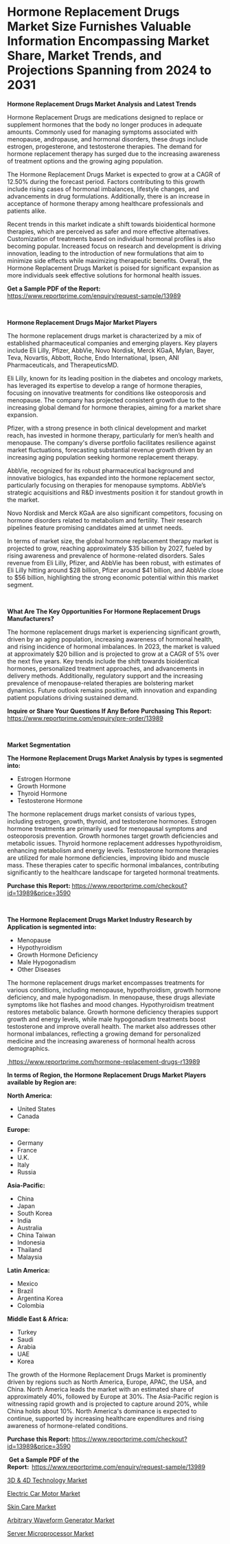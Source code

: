 <p><h1>Hormone Replacement Drugs Market Size Furnishes Valuable Information Encompassing Market Share, Market Trends, and Projections Spanning from 2024 to 2031</h1></p><p><strong>Hormone Replacement Drugs Market Analysis and Latest Trends</strong></p>
<p><p>Hormone Replacement Drugs are medications designed to replace or supplement hormones that the body no longer produces in adequate amounts. Commonly used for managing symptoms associated with menopause, andropause, and hormonal disorders, these drugs include estrogen, progesterone, and testosterone therapies. The demand for hormone replacement therapy has surged due to the increasing awareness of treatment options and the growing aging population.</p><p>The Hormone Replacement Drugs Market is expected to grow at a CAGR of 12.50% during the forecast period. Factors contributing to this growth include rising cases of hormonal imbalances, lifestyle changes, and advancements in drug formulations. Additionally, there is an increase in acceptance of hormone therapy among healthcare professionals and patients alike.</p><p>Recent trends in this market indicate a shift towards bioidentical hormone therapies, which are perceived as safer and more effective alternatives. Customization of treatments based on individual hormonal profiles is also becoming popular. Increased focus on research and development is driving innovation, leading to the introduction of new formulations that aim to minimize side effects while maximizing therapeutic benefits. Overall, the Hormone Replacement Drugs Market is poised for significant expansion as more individuals seek effective solutions for hormonal health issues.</p></p>
<p><strong>Get a Sample PDF of the Report:&nbsp;</strong> <a href="https://www.reportprime.com/enquiry/request-sample/13989?utm_campaign=1575&utm_medium=2&utm_source=Github&utm_content=ia&utm_term=18102024&utm_id=hormone-replacement-drugs">https://www.reportprime.com/enquiry/request-sample/13989</a></p>
<p>&nbsp;</p>
<p><strong>Hormone Replacement Drugs Major Market Players</strong></p>
<p><p>The hormone replacement drugs market is characterized by a mix of established pharmaceutical companies and emerging players. Key players include Eli Lilly, Pfizer, AbbVie, Novo Nordisk, Merck KGaA, Mylan, Bayer, Teva, Novartis, Abbott, Roche, Endo International, Ipsen, ANI Pharmaceuticals, and TherapeuticsMD.</p><p>Eli Lilly, known for its leading position in the diabetes and oncology markets, has leveraged its expertise to develop a range of hormone therapies, focusing on innovative treatments for conditions like osteoporosis and menopause. The company has projected consistent growth due to the increasing global demand for hormone therapies, aiming for a market share expansion.</p><p>Pfizer, with a strong presence in both clinical development and market reach, has invested in hormone therapy, particularly for men’s health and menopause. The company's diverse portfolio facilitates resilience against market fluctuations, forecasting substantial revenue growth driven by an increasing aging population seeking hormone replacement therapy.</p><p>AbbVie, recognized for its robust pharmaceutical background and innovative biologics, has expanded into the hormone replacement sector, particularly focusing on therapies for menopause symptoms. AbbVie’s strategic acquisitions and R&D investments position it for standout growth in the market.</p><p>Novo Nordisk and Merck KGaA are also significant competitors, focusing on hormone disorders related to metabolism and fertility. Their research pipelines feature promising candidates aimed at unmet needs.</p><p>In terms of market size, the global hormone replacement therapy market is projected to grow, reaching approximately $35 billion by 2027, fueled by rising awareness and prevalence of hormone-related disorders. Sales revenue from Eli Lilly, Pfizer, and AbbVie has been robust, with estimates of Eli Lilly hitting around $28 billion, Pfizer around $41 billion, and AbbVie close to $56 billion, highlighting the strong economic potential within this market segment.</p></p>
<p>&nbsp;</p>
<p><strong>What Are The Key Opportunities For Hormone Replacement Drugs Manufacturers?</strong></p>
<p><p>The hormone replacement drugs market is experiencing significant growth, driven by an aging population, increasing awareness of hormonal health, and rising incidence of hormonal imbalances. In 2023, the market is valued at approximately $20 billion and is projected to grow at a CAGR of 5% over the next five years. Key trends include the shift towards bioidentical hormones, personalized treatment approaches, and advancements in delivery methods. Additionally, regulatory support and the increasing prevalence of menopause-related therapies are bolstering market dynamics. Future outlook remains positive, with innovation and expanding patient populations driving sustained demand.</p></p>
<p><strong>Inquire or Share Your Questions If Any Before Purchasing This Report:</strong> <a href="https://www.reportprime.com/enquiry/pre-order/13989?utm_campaign=1575&utm_medium=2&utm_source=Github&utm_content=ia&utm_term=18102024&utm_id=hormone-replacement-drugs">https://www.reportprime.com/enquiry/pre-order/13989</a></p>
<p>&nbsp;</p>
<p><strong>Market Segmentation</strong></p>
<p><strong>The Hormone Replacement Drugs Market Analysis by types is segmented into:</strong></p>
<p><ul><li>Estrogen Hormone</li><li>Growth Hormone</li><li>Thyroid Hormone</li><li>Testosterone Hormone</li></ul></p>
<p><p>The hormone replacement drugs market consists of various types, including estrogen, growth, thyroid, and testosterone hormones. Estrogen hormone treatments are primarily used for menopausal symptoms and osteoporosis prevention. Growth hormones target growth deficiencies and metabolic issues. Thyroid hormone replacement addresses hypothyroidism, enhancing metabolism and energy levels. Testosterone hormone therapies are utilized for male hormone deficiencies, improving libido and muscle mass. These therapies cater to specific hormonal imbalances, contributing significantly to the healthcare landscape for targeted hormonal treatments.</p></p>
<p><strong>Purchase this Report:&nbsp;</strong><a href="https://www.reportprime.com/checkout?id=13989&price=3590&utm_campaign=1575&utm_medium=2&utm_source=Github&utm_content=ia&utm_term=18102024&utm_id=hormone-replacement-drugs">https://www.reportprime.com/checkout?id=13989&price=3590</a></p>
<p>&nbsp;</p>
<p><strong>The Hormone Replacement Drugs Market Industry Research by Application is segmented into:</strong></p>
<p><ul><li>Menopause</li><li>Hypothyroidism</li><li>Growth Hormone Deficiency</li><li>Male Hypogonadism</li><li>Other Diseases</li></ul></p>
<p><p>The hormone replacement drugs market encompasses treatments for various conditions, including menopause, hypothyroidism, growth hormone deficiency, and male hypogonadism. In menopause, these drugs alleviate symptoms like hot flashes and mood changes. Hypothyroidism treatment restores metabolic balance. Growth hormone deficiency therapies support growth and energy levels, while male hypogonadism treatments boost testosterone and improve overall health. The market also addresses other hormonal imbalances, reflecting a growing demand for personalized medicine and the increasing awareness of hormonal health across demographics.</p></p>
<p><a href="https://www.reportprime.com/hormone-replacement-drugs-r13989?utm_campaign=1575&utm_medium=2&utm_source=Github&utm_content=ia&utm_term=18102024&utm_id=hormone-replacement-drugs">&nbsp;https://www.reportprime.com/hormone-replacement-drugs-r13989</a></p>
<p><strong>In terms of Region, the Hormone Replacement Drugs Market Players available by Region are:</strong></p>
<p>
    <p> <strong> North America: </strong>
        <ul>
            <li>United States</li>
            <li>Canada</li>
        </ul>
        </p> 
    <p> <strong> Europe: </strong>
        <ul>
            <li>Germany</li>
            <li>France</li>
            <li>U.K.</li>
            <li>Italy</li>
            <li>Russia</li>
        </ul>
        </p> 
    <p> <strong> Asia-Pacific: </strong>
        <ul>
            <li>China</li>
            <li>Japan</li>
            <li>South Korea</li>
            <li>India</li>
            <li>Australia</li>
            <li>China Taiwan</li>
            <li>Indonesia</li>
            <li>Thailand</li>
            <li>Malaysia</li>
        </ul>
        </p> 
    <p> <strong> Latin America: </strong>
        <ul>
            <li>Mexico</li>
            <li>Brazil</li>
            <li>Argentina Korea</li>
            <li>Colombia</li>
        </ul>
        </p> 
    <p> <strong> Middle East & Africa: </strong>
        <ul>
            <li>Turkey</li>
            <li>Saudi</li>
            <li>Arabia</li>
            <li>UAE</li>
            <li>Korea</li>
        </ul>
    </p>
    </p>
<p><p>The growth of the Hormone Replacement Drugs Market is prominently driven by regions such as North America, Europe, APAC, the USA, and China. North America leads the market with an estimated share of approximately 40%, followed by Europe at 30%. The Asia-Pacific region is witnessing rapid growth and is projected to capture around 20%, while China holds about 10%. North America's dominance is expected to continue, supported by increasing healthcare expenditures and rising awareness of hormone-related conditions.</p></p>
<p><strong>Purchase this Report: </strong><a href="https://www.reportprime.com/checkout?id=13989&price=3590&utm_campaign=1575&utm_medium=2&utm_source=Github&utm_content=ia&utm_term=18102024&utm_id=hormone-replacement-drugs">https://www.reportprime.com/checkout?id=13989&price=3590</a></p>
<p>&nbsp;<strong>Get a Sample PDF of the Report:&nbsp;&nbsp;</strong><a href="https://www.reportprime.com/enquiry/request-sample/13989?utm_campaign=1575&utm_medium=2&utm_source=Github&utm_content=ia&utm_term=18102024&utm_id=hormone-replacement-drugs">https://www.reportprime.com/enquiry/request-sample/13989</a></p>
<p><strong></strong></p>
<p><p><a href="https://www.linkedin.com/pulse/3d-4d-technology-market-overview-regional-outlook-competitive-pd40f?utm_campaign=1575&utm_medium=2&utm_source=Github&utm_content=ia&utm_term=18102024&utm_id=hormone-replacement-drugs">3D & 4D Technology Market</a></p><p><a href="https://issuu.com/reportprime-2/docs/electric-car-motor-market-size-2030_8cc9bcdeef3edb?utm_campaign=1575&utm_medium=2&utm_source=Github&utm_content=ia&utm_term=18102024&utm_id=hormone-replacement-drugs">Electric Car Motor Market</a></p><p><a href="https://www.linkedin.com/pulse/skin-care-market-trends-detailed-study-its-segmentation-analyzing-6kmie?utm_campaign=1575&utm_medium=2&utm_source=Github&utm_content=ia&utm_term=18102024&utm_id=hormone-replacement-drugs">Skin Care Market</a></p><p><a href="https://www.linkedin.com/pulse/strategic-roadmap-global-arbitrary-waveform-generator-market-insights-t0uqf?utm_campaign=1575&utm_medium=2&utm_source=Github&utm_content=ia&utm_term=18102024&utm_id=hormone-replacement-drugs">Arbitrary Waveform Generator Market</a></p><p><a href="https://www.linkedin.com/pulse/comprehensive-server-microprocessor-market-report-regional-analysis-yppyf?utm_campaign=1575&utm_medium=2&utm_source=Github&utm_content=ia&utm_term=18102024&utm_id=hormone-replacement-drugs">Server Microprocessor Market</a></p></p>